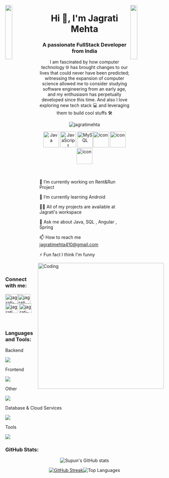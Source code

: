 <img align="left" src="https://user-images.githubusercontent.com/65187002/144930161-2f783401-8d27-4fdf-a2f7-cc0ba32f1f1f.gif" width="21%" style="display:inline;"><img align="right" src="https://user-images.githubusercontent.com/65187002/144930161-2f783401-8d27-4fdf-a2f7-cc0ba32f1f1f.gif" width="21%" style="display:inline;">

<h1 align="center">Hi 👋, I'm Jagrati Mehta</h1> <h3 align="center">A passionate FullStack Developer from India</h3> <p align="center">I am fascinated by how computer technology 🌐 has brought changes to our lives that could never have been predicted; witnessing the expansion of computer science allowed me to consider studying software engineering from an early age, and my enthusiasm has perpetually developed since this time. And also I love exploring new tech stack 💻 and leveraging them to build cool stuffs 🛠️</p> <p align="center"> <img src="https://komarev.com/ghpvc/?username=jagratimehta&label=Profile%20views&color=0e75b6&style=flat" alt="jagratimehta" /> </p> 
<div align="center"> <img src="https://techstack-generator.vercel.app/java-icon.svg" alt="Java" width="50" height="50" /> <img src="https://techstack-generator.vercel.app/js-icon.svg" alt="JavaScript" width="50" height="50" /> <img src="https://techstack-generator.vercel.app/mysql-icon.svg" alt="MySQL" width="50" height="50" /><img src="https://techstack-generator.vercel.app/docker-icon.svg" alt="icon" width="50" height="50" />  <img src="https://techstack-generator.vercel.app/github-icon.svg" alt="icon" width="50" height="50" />  <img src="https://techstack-generator.vercel.app/restapi-icon.svg" alt="icon" width="50" height="50" />  </div> <img align="right" alt="Coding" width="400" src="https://user-images.githubusercontent.com/74038190/229223263-cf2e4b07-2615-4f87-9c38-e37600f8381a.gif"> <br><br>

🔭 I’m currently working on Rent&Run Project

🌱 I’m currently learning Android

👨‍💻 All of my projects are available at Jagrati's workspace

💬 Ask me about Java, SQL , Angular , Spring

📫 How to reach me jagratimehta410@gmail.com

⚡ Fun fact I think I'm funny

<br> <h3 align="left">Connect with me:</h3> <p align="left"> <a href="https://www.linkedin.com/in/jagrati-mehta-4b87b7213/" target="blank"><img align="center" src="https://raw.githubusercontent.com/rahuldkjain/github-profile-readme-generator/master/src/images/icons/Social/linked-in-alt.svg" alt="jagrati-mehta" height="30" width="40" /></a><a href="https://fb.com/jagrati.mehta" target="blank"><img align="center" src="https://raw.githubusercontent.com/rahuldkjain/github-profile-readme-generator/master/src/images/icons/Social/github.svg" alt="jagrati.mehta" height="30" width="40" /></a> <a href="https://www.instagram.com/jag.__0210/?hl=en" target="blank"><img align="center" src="https://raw.githubusercontent.com/rahuldkjain/github-profile-readme-generator/master/src/images/icons/Social/instagram.svg" alt="jagrati_mehta" height="30" width="40" /></a> <a href="https://www.youtube.com/@jagrati-mehta" target="blank"><img align="center" src="https://raw.githubusercontent.com/rahuldkjain/github-profile-readme-generator/master/src/images/icons/Social/youtube.svg" alt="jagrati-mehta" height="30" width="40" /></a></p>

<br>
<h3 align="left">Languages and Tools:</h3>
Backend
<p align="left"> <a href="https://skillicons.dev"> <img src="https://skillicons.dev/icons?i=java,spring,php" /> </a> </p>
Frontend
<p align="left"> <a href="https://skillicons.dev"> <img src="https://skillicons.dev/icons?i=html,css,js,bootstrap,angular" /> </a> </p>
Other 
<p align="left"> <a href="https://skillicons.dev"> <img src="https://skillicons.dev/icons?i=kotlin,dotnet" /> </a> </p>
Database & Cloud Services
<p align="left"> <a href="https://skillicons.dev"> <img src="https://skillicons.dev/icons?i=mysql,firebase" /> </a> </p>
Tools
<p align="left"> <a href="https://skillicons.dev"> <img src="https://skillicons.dev/icons?i=github,vscode,postman,git,vscode,docker,netlify,idea,androidstudio" /> </a> </p>

<h3 align="left">GitHub Stats:</h3>
<div align="center">
 
![Supun's GitHub stats](https://github-readme-stats.vercel.app/api?username=jagratimehta410\&theme=midnight-purple\&show_icons=true\&show=reviews,prs_merged,prs_merged_percentage\&hide=contribs,issues)

[![GitHub Streak](https://streak-stats.demolab.com/?user=jagratimehta410&theme=midnight-purple)](https://git.io/streak-stats)![Top Languages](https://github-readme-stats.vercel.app/api/top-langs/?username=jagratimehta410&layout=compact&theme=radical)
</div>
